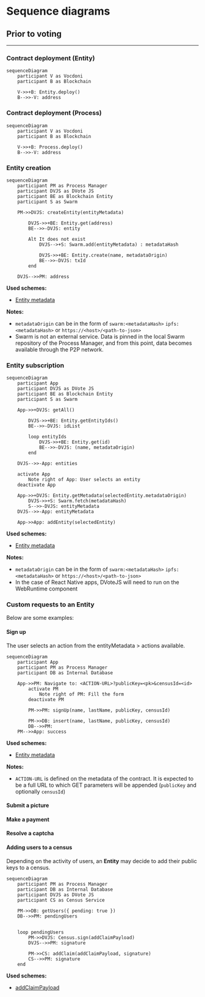 # Sequence diagrams

## Prior to voting
---

### Contract deployment (Entity)

```mermaid
sequenceDiagram
    participant V as Vocdoni 
    participant B as Blockchain 

    V->>+B: Entity.deploy()
    B-->>-V: address
```

### Contract deployment (Process)

```mermaid
sequenceDiagram
    participant V as Vocdoni
    participant B as Blockchain

    V->>+B: Process.deploy()
    B-->>-V: address
```

### Entity creation

```mermaid
sequenceDiagram
    participant PM as Process Manager
    participant DVJS as DVote JS
    participant BE as Blockchain Entity
    participant S as Swarm

    PM->>DVJS: createEntity(entityMetadata)

        DVJS->>+BE: Entity.get(address)
        BE-->>-DVJS: entity

        Alt It does not exist
            DVJS-->+S: Swarm.add(entityMetadata) : metadataHash

            DVJS->>+BE: Entity.create(name, metadataOrigin)
            BE-->>-DVJS: txId
        end

    DVJS-->>PM: address
```

**Used schemes:**
* [Entity metadata](/protocol/data-schema.md?id=entity-metadata)

**Notes:** 
* `metadataOrigin` can be in the form of `swarm:<metadataHash>` `ipfs:<metadataHash>` or `https://<host>/<path-to-json>`
* Swarm is not an external service. Data is pinned in the local Swarm repository of the Process Manager, and from this point, data becomes available through the P2P network.

<!-- ### Identity creation -->

### Entity subscription

```mermaid
sequenceDiagram
    participant App
    participant DVJS as DVote JS
    participant BE as Blockchain Entity
    participant S as Swarm

    App->>+DVJS: getAll()

        DVJS->>+BE: Entity.getEntityIds()
        BE-->>-DVJS: idList

        loop entityIds
            DVJS->>+BE: Entity.get(id)
            BE-->>-DVJS: (name, metadataOrigin)
        end

    DVJS-->>-App: entities

    activate App
        Note right of App: User selects an entity
    deactivate App

    App->>+DVJS: Entity.getMetadata(selectedEntity.metadataOrigin)
        DVJS->>+S: Swarm.fetch(metadataHash)
        S-->>-DVJS: entityMetadata
    DVJS-->>-App: entityMetadata

    App->>App: addEntity(selectedEntity)
```

**Used schemes:**
* [Entity metadata](/protocol/data-schema.md?id=entity-metadata)

**Notes:** 
* `metadataOrigin` can be in the form of `swarm:<metadataHash>` `ipfs:<metadataHash>` or `https://<host>/<path-to-json>`
* In the case of React Native apps, DVoteJS will need to run on the WebRuntime component

### Custom requests to an Entity

Below are some examples:

#### Sign up

The user selects an action from the entityMetadata > actions available.

```mermaid
sequenceDiagram
    participant App
    participant PM as Process Manager
    participant DB as Internal Database

    App->>PM: Navigate to: <ACTION-URL>?publicKey=<pk>&censusId=<id>
        activate PM
            Note right of PM: Fill the form
        deactivate PM

        PM->>PM: signUp(name, lastName, publicKey, censusId)

        PM->>DB: insert(name, lastName, publicKey, censusId)
        DB-->>PM: 
    PM-->>App: success

```

**Used schemes:**
* [Entity metadata](/protocol/data-schema.md?id=entity-metadata)

**Notes:** 
* `ACTION-URL` is defined on the metadata of the contract. It is expected to be a full URL to which GET parameters will be appended (`publicKey` and optionally `censusId`)

#### Submit a picture
#### Make a payment
#### Resolve a captcha

#### Adding users to a census

Depending on the activity of users, an **Entity** may decide to add their public keys to a census.

```mermaid
sequenceDiagram
    participant PM as Process Manager
    participant DB as Internal Database
    participant DVJS as DVote JS
    participant CS as Census Service

    PM->>DB: getUsers({ pending: true })
    DB-->>PM: pendingUsers


    loop pendingUsers
        PM->>DVJS: Census.sign(addClaimPayload)
        DVJS-->>PM: signature
        
        PM->>CS: addClaim(addClaimPayload, signature)
        CS-->>PM: signature
    end

```

**Used schemes:**
* [addClaimPayload](/protocol/data-schema?id=census-service-request-payload)
